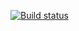 [![Build status](https://ci.appveyor.com/api/projects/status/j4qq5n5d0gn03yga?svg=true)](https://ci.appveyor.com/project/yuliaelkina/ahj4)